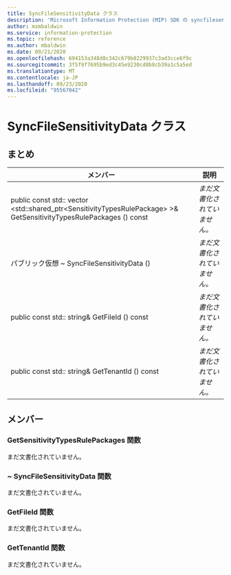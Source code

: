 ```yaml
---
title: SyncFileSensitivityData クラス
description: 'Microsoft Information Protection (MIP) SDK の syncfilesensitivitydata:: undefined クラスを文書にします。'
author: msmbaldwin
ms.service: information-protection
ms.topic: reference
ms.author: mbaldwin
ms.date: 09/21/2020
ms.openlocfilehash: 694153a348d8c342c679b8229937c3ad3cce6f9c
ms.sourcegitcommit: 3f5f9f7695b9ed3c45e9230cd8b8cb39a1c5a5ed
ms.translationtype: MT
ms.contentlocale: ja-JP
ms.lasthandoff: 09/23/2020
ms.locfileid: "95567042"
---
```

# <a name="class-syncfilesensitivitydata"></a>SyncFileSensitivityData クラス 
  
## <a name="summary"></a>まとめ
 メンバー                        | 説明                                
--------------------------------|---------------------------------------------
public const std:: vector \<std::shared_ptr\<SensitivityTypesRulePackage\> \>& GetSensitivityTypesRulePackages () const  | _まだ文書化されていません。_
パブリック仮想 ~ SyncFileSensitivityData ()  | _まだ文書化されていません。_
public const std:: string& GetFileId () const  | _まだ文書化されていません。_
public const std:: string& GetTenantId () const  | _まだ文書化されていません。_
  
## <a name="members"></a>メンバー
  
### <a name="getsensitivitytypesrulepackages-function"></a>GetSensitivityTypesRulePackages 関数
まだ文書化されていません。

  
### <a name="syncfilesensitivitydata-function"></a>~ SyncFileSensitivityData 関数
まだ文書化されていません。

  
### <a name="getfileid-function"></a>GetFileId 関数
まだ文書化されていません。

  
### <a name="gettenantid-function"></a>GetTenantId 関数
まだ文書化されていません。
